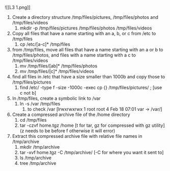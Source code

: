 ![[L3 1.png]]

1. Create a directory structure /tmp/files/pictures, /tmp/files/photos and /tmp/files/videos
	1. mkdir -p /tmp/files/pictures /tmp/files/photos /tmp/files/videos
2. Copy all files that have a name starting with an a, b, or c from /etc to /tmp/files
	1. cp /etc/[a-c]* /tmp/files
3. from /tmp/files, move all files that have a name starting with an a or b to /tmp/files/photos, and files with a name starting with a c to /tmp/files/videos
	1. mv /tmp/files/[ab]* /tmp/files/photos
	2. mv /tmp/files/[c]* /tmp/files/videos
4. find all files in /etc that have a size smaller than 1000b and copy those to /tmp/files/pictures
	1. find /etc/ -type f -size -1000c -exec cp {} /tmp/files/pictures/ \; [use c not b]
5. In /tmp/files, create a symbolic link to /var
	1. ln -s /var /tmp/files 
		1. to check /var [lrwxrwxrwx  1 root root     4 Feb 18 07:01 var -> /var/]
6. Create a compressed archive file of the /home directory
	1. cd /tmp/files
	2. tar -czvf home.tgz /home [t for tar, gz for compressed with gz utility] (z needs to be before f otherwise it will error)
7. Extract this compressed archive file with relative file names in /tmp/archive
	1. mkdir /tmp/archive
	2. tar -xvf home.tgz -C /tmp/archive/ [-C for where you want it sent to]
	3. ls /tmp/archive
	4. tree /tmp/archive
